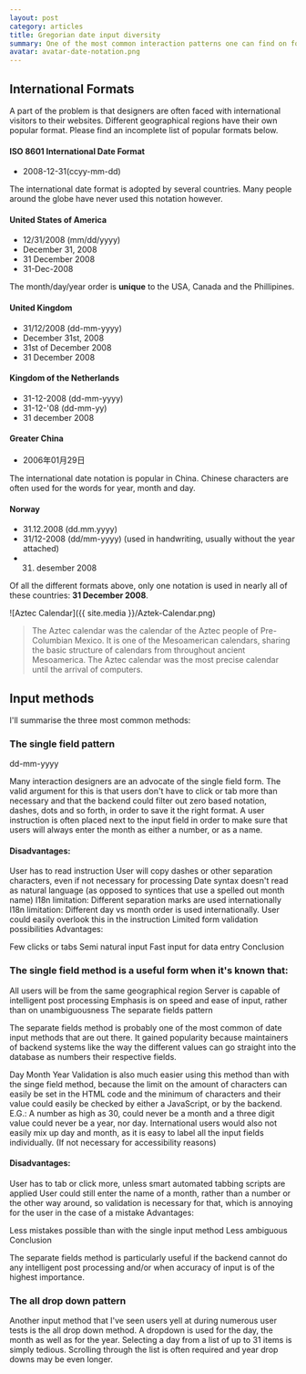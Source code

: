 ```yaml
---
layout: post
category: articles
title: Gregorian date input diversity
summary: One of the most common interaction patterns one can find on forms is the date input group. They appear in all shapes and sizes in various applications and sign up forms on websites. Certain forms of appearance seem to be more popular in certain geographical areas than other. But other than that it is hard to find any pattern or rationale why one website has chosen for model X while the other has chosen model Y. The suspicion would rise that the date input method is often dictated by the way the backend would 'like' it. This is a situation which neither we, as interaction designers and consultants, nor the end user should settle for.
avatar: avatar-date-notation.png
---
```


## International Formats

A part of the problem is that designers are often faced with international visitors to their websites. Different geographical regions  have their own popular format. Please find an incomplete list of popular formats below.

#### ISO 8601 International Date Format

- 2008-12-31(ccyy-mm-dd)

The international date format is adopted by several countries. Many people around the globe have never used this notation however.

#### United States of America

- 12/31/2008 (mm/dd/yyyy)
- December 31, 2008
- 31 December 2008
- 31-Dec-2008

The month/day/year order is **unique** to the USA, Canada and the Phillipines.

#### United Kingdom

- 31/12/2008 (dd-mm-yyyy)
- December 31st, 2008
- 31st of December 2008
- 31 December 2008

#### Kingdom of the Netherlands

- 31-12-2008 (dd-mm-yyyy)
- 31-12-'08 (dd-mm-yy)
- 31 december 2008

#### Greater China

- 2006年01月29日

The international date notation is popular in China. Chinese characters are often used for the words for year, month and day.

#### Norway

- 31.12.2008 (dd.mm.yyyy)
- 31/12-2008 (dd/mm-yyyy) (used in handwriting, usually without the year attached)
- 31. desember 2008

Of all the different formats above, only one notation is used in nearly all of these countries: **31 December 2008**.

![Aztec Calendar]({{ site.media }}/Aztek-Calendar.png)

> The Aztec calendar was the calendar of the Aztec people of Pre-Columbian Mexico. It is one of the Mesoamerican calendars, sharing the basic structure of calendars from throughout ancient Mesoamerica. The Aztec calendar was the most precise calendar until the arrival of computers.

## Input methods

I'll summarise the three most common methods:

### The single field pattern

dd-mm-yyyy

Many interaction designers are an advocate of the single field form. The valid argument for this is that users don't have to click or tab more than necessary and that the backend could filter out zero based notation, dashes, dots and so forth, in order to save it the right format. A user instruction is often placed next to the input field in order to make sure that users will always enter the month as either a number, or as a name.

#### Disadvantages:

User has to read instruction
User will copy dashes or other separation characters, even if not necessary for processing
Date syntax doesn't read as natural language (as opposed to syntices that use a spelled out month name)
I18n limitation: Different separation marks are used internationally
I18n limitation: Different day vs month order is used internationally. User could easily overlook this in the instruction
Limited form validation possibilities
Advantages:

Few clicks or tabs
Semi natural input
Fast input for data entry
Conclusion

### The single field method is a useful form when it's known that:

All users will be from the same geographical region
Server is capable of intelligent post processing
Emphasis is on speed and ease of input, rather than on unambiguousness
The separate fields pattern

The separate fields method is probably one of the most common of date input methods that are out there. It gained popularity because maintainers of backend systems like the way the different values can go straight into the database as numbers their respective fields.

Day
Month
Year
Validation is also much easier using this method than with the singe field method, because the limit on the amount of characters can easily be set in the HTML code and the minimum of characters and their value could easily be checked by either a JavaScript, or by the backend. E.G.: A number as high as 30, could never be a month and a three digit value could never be a year, nor day. International users would also not easily mix up day and month, as it is easy to label all the input fields individually. (If not necessary for accessibility reasons)

#### Disadvantages:

User has to tab or click more, unless smart automated tabbing scripts are applied
User could still enter the name of a month, rather than a number or the other way around, so validation is necessary for that, which is annoying for the user in the case of a mistake
Advantages:

Less mistakes possible than with the single input method
Less ambiguous
Conclusion

The separate fields method is particularly useful if the backend cannot do any intelligent post processing and/or when accuracy of input is of the highest importance.

### The all drop down pattern

Another input method that I've seen users yell at during numerous user tests is the all drop down method. A dropdown is used for the day, the month as well as for the year. Selecting a day from a list of up to 31 items is simply tedious. Scrolling through the list is often required and year drop downs may be even longer.